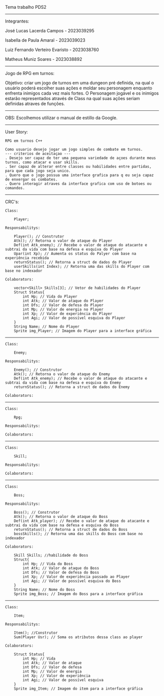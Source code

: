 Tema trabalho PDS2

-----------------------------------------------------------------------------------------------------------------------------------------------------

Integrantes: 

José Lucas Lacerda Campos - 2023039295

Isabella de Paula Amaral - 2023039023

Luiz Fernando Verteiro Evaristo - 2023038760

Matheus Muniz Soares - 2023038892

-----------------------------------------------------------------------------------------------------------------------------------------------------

Jogo de RPG em turnos:

Objetivo: criar um jogo de turnos em uma dungeon pré definida, na qual o usuário poderá escolher suas ações e moldar seu personagem enquanto enfrenta inimigos cada vez mais fortes. O Personagem jogável e os inimigos estarão representados através de Class na qual suas ações seriam definidas atraves de funções.

-----------------------------------------------------------------------------------------------------------------------------------------------------

OBS: Escolhemos utilizar o manual de estillo da Google.

-----------------------------------------------------------------------------------------------------------------------------------------------------

User Story: 

    RPG em turnos C++

    Como usuario desejo jogar um jogo simples de combate em turnos.
    --- criterios de aceitaçao ---
    . Desejo ser capaz de ter uma pequena variedade de açoes durante meus turnos, como atacar e usar skills.
    . Ser capaz de alterar entre classes ou habilidades entre partidas, para que cada jogo seja unico.
    . Quero que o jogo possua uma interface grafica para q eu seja capaz de enxergar os combates.
    . Quero interagir atraves da interface grafica com uso de botoes ou comandos.

-----------------------------------------------------------------------------------------------------------------------------------------------------

CRC's:

    Class: 

        Player;

    Responsabilitys:
    
        Player(); // Construtor
        Atk(); // Retorna o valor de ataque do Player
        Def(int Atk_enemy); // Recebe o valor de ataque do atacante e subtrai da vida com base na defesa e esquiva do Player 
        Upar(int Xp); // Aumenta os status do Palyer com base na experiência recebida
        returnStatus(); // Retorna a struct de dados do Player
        userSkills(int Index); // Retorna uma das skills do Player com base no indexador
    
    Colaborators:
        
        vector<Skill> Skills[3]; // Vetor de habilidades do Player
        Struct Status{
            int Hp; // Vida do Player 
            int Atk; // Valor de ataque do Player
            int Dfs; // Valor de defesa do Player
            int Mp; // Valor de energia no Player
            int Xp; // Valor de experiência do Player
            int Agi; // Valor de possível esquiva do Player
        } 
        String Name; // Nome do Player
        Sprite img_Player; // Imagem do Player para a interface gráfica

-----------------------------------------------------------------------------------------------------------------------------------------------------
    
    Class:

        Enemy;
    
    Responsabilitys:
        
        Enemy(); // Construtor
        Atk(); // Retorna o valor de ataque do Enemy
        Def(int Atk_enemy); // Recebe o valor de ataque do atacante e subtrai da vida com base na defesa e esquiva do Enemy
        returnStatus(); // Retorna a struct de dados do Enemy
    
    Colaborators:

-----------------------------------------------------------------------------------------------------------------------------------------------------

    Class: 

        Rpg;
    
    Responsabilitys:
    
    Colaborators:

-----------------------------------------------------------------------------------------------------------------------------------------------------

    Class: 
    
        Skill;
    
    Responsabilitys:
    
    Colaborators:

-----------------------------------------------------------------------------------------------------------------------------------------------------

    Class: 

        Boss;

    Responsabilitys:

        Boss(); // Construtor
        Atk(); // Retorna o valor de ataque do Boss
        Def(int Atk_player); // Recebe o valor de ataque do atacante e subtrai da vida com base na defesa e esquiva do Boss 
        returnStatus(); // Retorna a struct de dados do Boss
        bossSkills(); // Retorna uma das skills do Boss com base no indexador
    
    Colaborators:
        
        Skill Skills; //habilidade do Boss
        Struct{
            int Hp; // Vida do Boss
            int Atk; // Valor de ataque do Boss
            int Dfs; // Valor de defesa do Boss
            int Xp; // Valor de experiência passado ao Player
            int Agi; // Valor de possível esquiva do Boss
        }
        String Name; // Nome do Boss
        Sprite img_Boss; // Imagem do Boss para a interface gráfica

-----------------------------------------------------------------------------------------------------------------------------------------------------

    Class: 
        
        Item;
    
    Responsabilitys:
     
        Item(); //Construtor
        Sum(Player Usr); // Soma os atributos dessa class ao player
    
    Colaborators:
        
        Struct Status{
            int Hp; // Vida  
            int Atk; // Valor de ataque 
            int Dfs; // Valor de defesa
            int Mp; // Valor de energia
            int Xp; // Valor de experiência 
            int Agi; // Valor de possível esquiva 
        }
        Sprite img_Item; // Imagem do item para a interface gráfica



